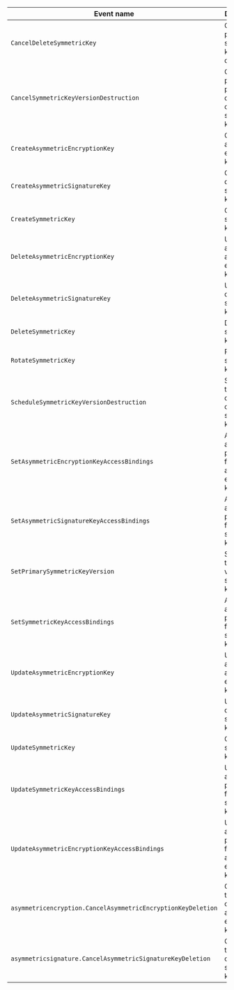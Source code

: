 Event name | Description
--- | ---
`CancelDeleteSymmetricKey` | Canceling a previously scheduled key destruction
`CancelSymmetricKeyVersionDestruction` | Canceling a previously planned destruction of a symmetric key version
`CreateAsymmetricEncryptionKey` | Creating an asymmetric encryption key pair
`CreateAsymmetricSignatureKey` | Creating a digital signature key pair
`CreateSymmetricKey` | Creating a symmetric key
`DeleteAsymmetricEncryptionKey` | Updating an asymmetric encryption key pair
`DeleteAsymmetricSignatureKey` | Updating a digital signature key pair
`DeleteSymmetricKey` | Deleting a symmetric key
`RotateSymmetricKey` | Rotating a symmetric key
`ScheduleSymmetricKeyVersionDestruction` | Scheduling the destruction of a symmetric key version
`SetAsymmetricEncryptionKeyAccessBindings` | Assigning access permissions for an asymmetric encryption key pair
`SetAsymmetricSignatureKeyAccessBindings` | Assigning access permissions for a digital signature key pair
`SetPrimarySymmetricKeyVersion` | Selecting the primary version of a symmetric key
`SetSymmetricKeyAccessBindings` | Assigning access permissions for a symmetric key
`UpdateAsymmetricEncryptionKey` | Updating an asymmetric encryption key pair
`UpdateAsymmetricSignatureKey` | Updating a digital signature key pair
`UpdateSymmetricKey` | Changing a symmetric key
`UpdateSymmetricKeyAccessBindings` | Updating access permissions for a symmetric key
`UpdateAsymmetricEncryptionKeyAccessBindings` | Updating access permissions for an asymmetric encryption key pair
`asymmetricencryption.CancelAsymmetricEncryptionKeyDeletion` | Canceling the deletion of an asymmetric encryption key pair
`asymmetricsignature.CancelAsymmetricSignatureKeyDeletion` | Canceling the deletion of a digital signature key pair